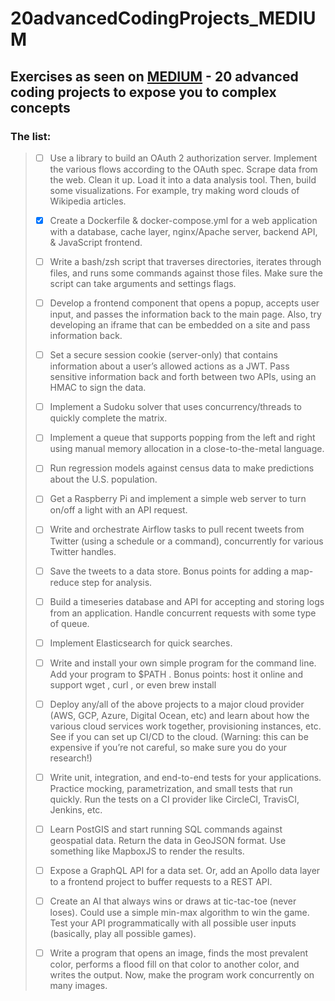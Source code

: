 # 20advancedCodingProjects_MEDIUM
## Exercises as seen on [MEDIUM](https://medium.com/developer-purpose/20-advanced-coding-projects-to-expose-you-to-complex-concepts-1c8924490007) - 20 advanced coding projects to expose you to complex concepts

### The list:

> - [ ] Use a library to build an OAuth 2 authorization server. Implement the various flows according to the OAuth spec.
Scrape data from the web. Clean it up. Load it into a data analysis tool. Then, build some visualizations. For example, try making word clouds of Wikipedia articles.
>
> - [x] Create a Dockerfile & docker-compose.yml for a web application with a database, cache layer, nginx/Apache server, backend API, & JavaScript frontend.
>
> - [ ] Write a bash/zsh script that traverses directories, iterates through files, and runs some commands against those files. Make sure the script can take arguments and settings flags.
>
> - [ ] Develop a frontend component that opens a popup, accepts user input, and passes the information back to the main page. Also, try developing an iframe that can be embedded on a site and pass information back.
>
> - [ ] Set a secure session cookie (server-only) that contains information about a user’s allowed actions as a JWT.
Pass sensitive information back and forth between two APIs, using an HMAC to sign the data.
>
> - [ ] Implement a Sudoku solver that uses concurrency/threads to quickly complete the matrix.
>
> - [ ] Implement a queue that supports popping from the left and right using manual memory allocation in a close-to-the-metal language.
>
> - [ ] Run regression models against census data to make predictions about the U.S. population.
>
> - [ ] Get a Raspberry Pi and implement a simple web server to turn on/off a light with an API request.
>
> - [ ] Write and orchestrate Airflow tasks to pull recent tweets from Twitter (using a schedule or a command), concurrently for various Twitter handles. 
>
> - [ ] Save the tweets to a data store. Bonus points for adding a map-reduce step for analysis.
>
> - [ ] Build a timeseries database and API for accepting and storing logs from an application. Handle concurrent requests with some type of queue. 
>
> - [ ] Implement Elasticsearch for quick searches.
>
> - [ ] Write and install your own simple program for the command line. Add your program to $PATH . Bonus points: host it online and support wget , curl , or even brew install
>
> - [ ] Deploy any/all of the above projects to a major cloud provider (AWS, GCP, Azure, Digital Ocean, etc) and learn about how the various cloud services work together, provisioning instances, etc. See if you can set up CI/CD to the cloud. (Warning: this can be expensive if you’re not careful, so make sure you do your research!)
>
> - [ ] Write unit, integration, and end-to-end tests for your applications. Practice mocking, parametrization, and small tests that run quickly. Run the tests on a CI provider like CircleCI, TravisCI, Jenkins, etc.
>
> - [ ] Learn PostGIS and start running SQL commands against geospatial data. Return the data in GeoJSON format. Use something like MapboxJS to render the results.
>
> - [ ] Expose a GraphQL API for a data set. Or, add an Apollo data layer to a frontend project to buffer requests to a REST API.
>
> - [ ] Create an AI that always wins or draws at tic-tac-toe (never loses). Could use a simple min-max algorithm to win the game. Test your API programmatically with all possible user inputs (basically, play all possible games).
>
> - [ ] Write a program that opens an image, finds the most prevalent color, performs a flood fill on that color to another color, and writes the output. Now, make the program work concurrently on many images.
